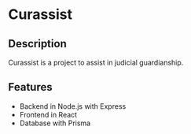# Curassist

## Description

Curassist is a project to assist in judicial guardianship.

## Features

- Backend in Node.js with Express
- Frontend in React
- Database with Prisma
